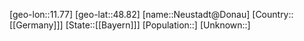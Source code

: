 ﻿---
location: [48.82,11.77]
type: City
tags:
- geo/City


SpocWebEntityId: 32855
isDeleted: false
confidential: public

---
[geo-lon::11.77]
[geo-lat::48.82]
[name::Neustadt@Donau]
[Country::[[Germany]]]
[State::[[Bayern]]]
[Population::]
[Unknown::]

